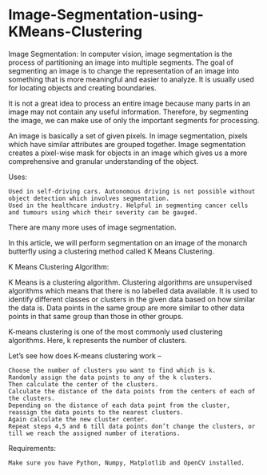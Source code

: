 # Image-Segmentation-using-KMeans-Clustering

 Image Segmentation: In computer vision, image segmentation is the process of partitioning an image into multiple segments. The goal of segmenting an image is to change the representation of an image into something that is more meaningful and easier to analyze. It is usually used for locating objects and creating boundaries. 

It is not a great idea to process an entire image because many parts in an image may not contain any useful information. Therefore, by segmenting the image, we can make use of only the important segments for processing. 

An image is basically a set of given pixels. In image segmentation, pixels which have similar attributes are grouped together. Image segmentation creates a pixel-wise mask for objects in an image which gives us a more comprehensive and granular understanding of the object.

Uses: 

    Used in self-driving cars. Autonomous driving is not possible without object detection which involves segmentation.
    Used in the healthcare industry. Helpful in segmenting cancer cells and tumours using which their severity can be gauged.

There are many more uses of image segmentation.

In this article, we will perform segmentation on an image of the monarch butterfly using a clustering method called K Means Clustering.

K Means Clustering Algorithm:

K Means is a clustering algorithm. Clustering algorithms are unsupervised algorithms which means that there is no labelled data available. It is used to identify different classes or clusters in the given data based on how similar the data is. Data points in the same group are more similar to other data points in that same group than those in other groups. 

K-means clustering is one of the most commonly used clustering algorithms. Here, k represents the number of clusters.

Let’s see how does K-means clustering work –

    Choose the number of clusters you want to find which is k.
    Randomly assign the data points to any of the k clusters.
    Then calculate the center of the clusters.
    Calculate the distance of the data points from the centers of each of the clusters.
    Depending on the distance of each data point from the cluster, reassign the data points to the nearest clusters.
    Again calculate the new cluster center.
    Repeat steps 4,5 and 6 till data points don’t change the clusters, or till we reach the assigned number of iterations.

Requirements:

    Make sure you have Python, Numpy, Matplotlib and OpenCV installed.
